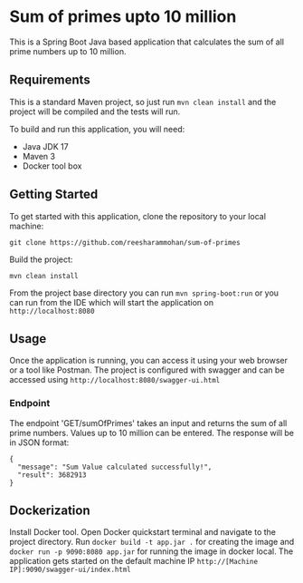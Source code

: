 # Sum of primes upto 10 million

This is a Spring Boot Java based application that calculates the sum of all prime numbers up to 10 million. 

## Requirements

This is a standard Maven project, so just run `mvn clean install` and the project will be compiled and the tests will run.

To build and run this application, you will need:

- Java JDK 17
- Maven 3
- Docker tool box

## Getting Started

To get started with this application, clone the repository to your local machine:

```
git clone https://github.com/reesharammohan/sum-of-primes
```

Build the project:

```
mvn clean install
```

From the project base directory you can run `mvn spring-boot:run` or you can run from the IDE which will start the application on `http://localhost:8080`

## Usage

Once the application is running, you can access it using your web browser or a tool like Postman. The project is configured with swagger and can be accessed using `http://localhost:8080/swagger-ui.html`

### Endpoint

The endpoint 'GET/sumOfPrimes' takes an input and returns the sum of all prime numbers. Values up to 10 million can be entered. The response will be in JSON format:

```
{
  "message": "Sum Value calculated successfully!",
  "result": 3682913
}
```

## Dockerization

Install Docker tool. Open Docker quickstart terminal and navigate to the project directory. Run `docker build -t app.jar .` for creating the image and `docker run -p 9090:8080 app.jar` for running the image in docker local. The application gets started on the default machine IP `http://[Machine IP]:9090/swagger-ui/index.html`
